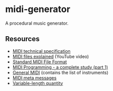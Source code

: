 # midi-generator

A procedural music generator.

## Resources

- [MIDI technical specification](http://www.somascape.org/midi/tech/mfile.html)
- [MIDI files explained](https://www.youtube.com/watch?v=P27ml4M3V7A) (YouTube video)
- [Standard MIDI File Format](https://faydoc.tripod.com/formats/mid.htm)
- [MIDI Programming - a complete study (part 1)](http://www.petesqbsite.com/sections/express/issue18/midifilespart1.html)
- [General MIDI](https://en.wikipedia.org/wiki/General_MIDI) (contains the list of instruments)
- [MIDI meta messages](https://www.recordingblogs.com/wiki/midi-meta-messages)
- [Variable-length quantity](https://github.com/kstenerud/vlq/blob/master/vlq-specification.md)
